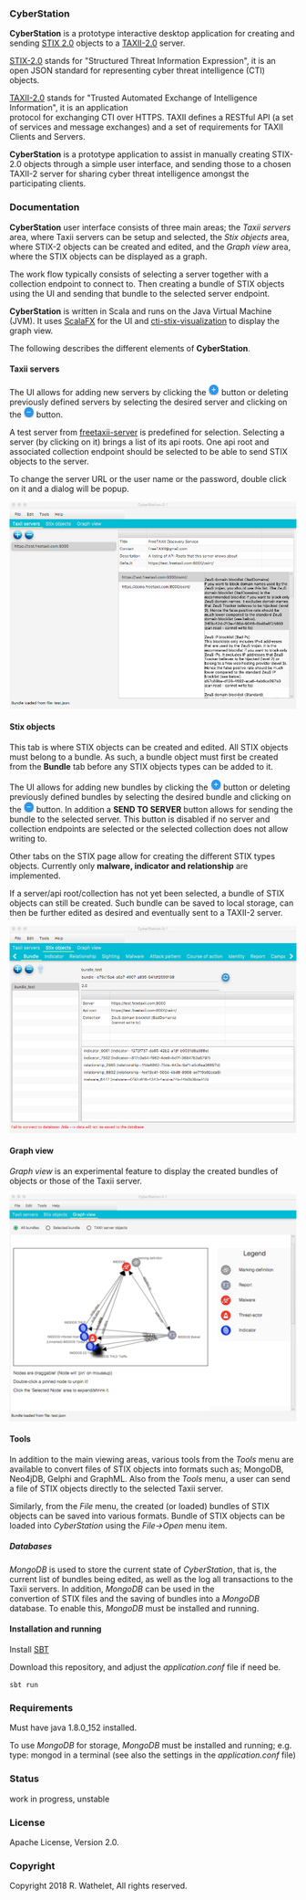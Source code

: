 ### CyberStation

**CyberStation** is a prototype interactive desktop application for 
creating and sending [STIX 2.0](https://oasis-open.github.io/cti-documentation/stix/intro) objects 
to a [TAXII-2.0](https://oasis-open.github.io/cti-documentation/taxii/intro.html) server.

[STIX-2.0](https://oasis-open.github.io/cti-documentation/resources#stix-20-specification) 
stands for "Structured Threat Information Expression", it is an 
open JSON standard for representing cyber threat intelligence (CTI) objects.

[TAXII-2.0](https://oasis-open.github.io/cti-documentation/taxii/intro.html) 
stands for "Trusted Automated Exchange of Intelligence Information", it is an application  
protocol for exchanging CTI over HTTPS. ​TAXII defines a RESTful API 
(a set of services and message exchanges) and a set of requirements for TAXII Clients 
and Servers.

**CyberStation** is a prototype application to assist in manually creating STIX-2.0 objects through a 
simple user interface, and sending those to a chosen TAXII-2 server for sharing cyber threat 
intelligence amongst the participating clients.


### Documentation

**CyberStation** user interface consists of three main areas; the *Taxii servers* area, where Taxii servers can be setup and selected, 
the *Stix objects* area, where STIX-2 objects can be created and edited, and the *Graph view* area, where the STIX objects 
can be displayed as a graph.
 
The work flow typically consists of selecting a server together with a collection endpoint to connect to.
 Then creating a bundle of STIX objects using the UI and sending that bundle to the selected server endpoint. 

**CyberStation** is written in Scala and runs on the Java Virtual Machine (JVM). 
It uses [ScalaFX](http://www.scalafx.org/) for the UI and 
[cti-stix-visualization](https://github.com/oasis-open/cti-stix-visualization) to display the graph view.

The following describes the different elements of **CyberStation**. 

#### Taxii servers

The UI allows for adding new servers by clicking the 
![+](/images/add.png?raw=true "Add") button or deleting previously defined servers 
by selecting the desired server and clicking on the ![-](/images/delete.png?raw=true "Delete") button.

A test server from [freetaxii-server](https://github.com/freetaxii/freetaxii-server)
is predefined for selection. Selecting a server (by clicking on it) brings a list of its api roots. 
One api root and associated collection endpoint should be selected to be able to send STIX objects to the server. 

To change the server URL or the user name or the password, double click on it and a dialog will be popup.

![Taxii servers](/images/taxiiservers.png?raw=true) 

#### Stix objects

This tab is where STIX objects can be created and edited. All STIX objects 
must belong to a bundle. As such, a bundle object must first be created from the **Bundle** tab before 
any STIX objects types can be added to it.

The UI allows for adding new bundles by clicking the ![+](/images/add.png?raw=true "Add") button or deleting previously defined bundles 
by selecting the desired bundle and clicking on the ![-](/images/delete.png?raw=true "Delete") button. In addition a **SEND TO SERVER** button 
allows for sending the bundle to the selected server. This button is disabled if no server and collection 
endpoints are selected or the selected collection does not allow writing to.

Other tabs on the STIX page allow for creating the different STIX types objects.
Currently only **malware, indicator and relationship** are implemented.

If a server/api root/collection has not yet been selected, a bundle of STIX objects can still be created. Such 
bundle can be saved to local storage, can then be further edited as desired and eventually sent to a TAXII-2 server.   

![Stix objects](/images/stixobjects.png?raw=true) 


#### Graph view

*Graph view* is an experimental feature to display the created bundles of objects or those of 
the Taxii server.


![Graph view](/images/graphview.png?raw=true) 

#### Tools

In addition to the main viewing areas, various tools from the *Tools* menu are available to convert files of STIX objects into formats 
such as; MongoDB, Neo4jDB, Gelphi and GraphML. 
Also from the *Tools* menu, a user can send a file of STIX objects directly to the selected Taxii server.

Similarly, from the *File* menu, the created (or loaded) bundles of STIX objects can be saved into various formats.
Bundle of STIX objects can be loaded into *CyberStation* using the *File->Open* menu item.

##### Databases

*MongoDB* is used to store the current state of *CyberStation*, that is, the current list of bundles being edited, 
as well as the log all transactions to the Taxii servers. In addition, *MongoDB* can be used in the  
convertion of STIX files and the saving of bundles into a *MongoDB* database. 
To enable this, *MongoDB* must be installed and running. 


#### Installation and running

Install [SBT](https://www.scala-sbt.org/)

Download this repository, and adjust the *application.conf* file if need be.

    sbt run

### Requirements

Must have java 1.8.0_152 installed.

To use *MongoDB* for storage, *MongoDB* must be installed and running; e.g. type: mongod in a terminal 
(see also the settings in the *application.conf* file)

### Status

work in progress, unstable


### License 

Apache License, Version 2.0.


### Copyright 

Copyright 2018 R. Wathelet, All rights reserved.




